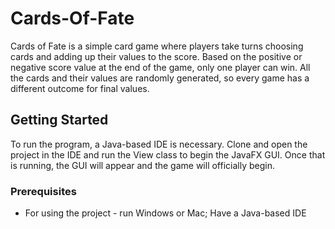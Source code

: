 # Cards-Of-Fate
Cards of Fate is a simple card game where players take turns choosing cards and adding up their values to the score.
Based on the positive or negative score value at the end of the game, only one player can win.
All the cards and their values are randomly generated, so every game has a different outcome for final values.


## Getting Started

To run the program, a Java-based IDE is necessary. Clone and open the project in the IDE and run the View class to begin the JavaFX GUI.
Once that is running, the GUI will appear and the game will officially begin.

### Prerequisites
- For using the project - run Windows or Mac; Have a Java-based IDE
